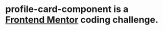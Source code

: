 # profile-card-component is a [Frontend Mentor](https://www.frontendmentor.io/) coding challenge.


